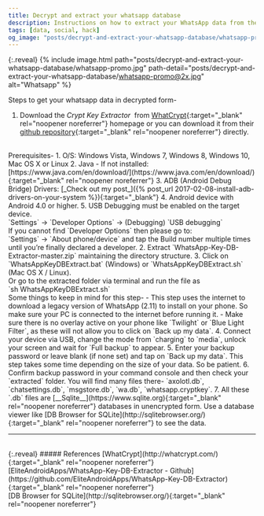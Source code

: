 ```yaml
---
title: Decrypt and extract your whatsapp database
description: Instructions on how to extract your WhatsApp data from the stored encrypted backup.
tags: [data, social, hack]
og_image: "posts/decrypt-and-extract-your-whatsapp-database/whatsapp-promo.jpg"
---
```

{:.reveal}
{% include image.html path="posts/decrypt-and-extract-your-whatsapp-database/whatsapp-promo.jpg" path-detail="posts/decrypt-and-extract-your-whatsapp-database/whatsapp-promo@2x.jpg" alt="Whatsapp" %}

Steps to get your whatsapp data in decrypted form-
<br>
1. Download the _Crypt Key Extractor_ &nbsp;from [WhatCrypt](http://whatcrypt.com/){:target="_blank" rel="noopener noreferrer"} homepage or you can download it from their [github repository](https://github.com/EliteAndroidApps/WhatsApp-Key-DB-Extractor/archive/master.zip){:target="_blank" rel="noopener noreferrer"} directly.
<br>
Prerequisites-
    1. O/S: Windows Vista, Windows 7, Windows 8, Windows 10, Mac OS X or Linux
    2. Java - If not installed: [https://www.java.com/en/download/](https://www.java.com/en/download/){:target="_blank" rel="noopener noreferrer"}
    3. ADB (Android Debug Bridge) Drivers: [_Check out my post_]({% post_url 2017-02-08-install-adb-drivers-on-your-system %}){:target="_blank"}
    4. Android device with Android 4.0 or higher.
    5. USB Debugging must be enabled on the target device. 
        <br>
        `Settings` -> `Developer Options` -> (Debugging) `USB debugging` 
        <br>
        If you cannot find `Developer Options` then please go to: 
        <br>
        `Settings` -> `About phone/device` and tap the Build number multiple times until you’re finally declared a developer.
2. Extract `WhatsApp-Key-DB-Extractor-master.zip` maintaining the directory structure.  
3. Click on `WhatsAppKeyDBExtract.bat` (Windows) or `WhatsAppKeyDBExtract.sh` (Mac OS X / Linux).
<br>Or go to the extracted folder via terminal and run the file as
<br>
`sh WhatsAppKeyDBExtract.sh`
<br>
Some things to keep in mind for this step-
    - This step uses the internet to download a legacy version of WhatsApp (2.11) to install on your phone. So make sure your PC is connected to the internet before running it.
    - Make sure there is no overlay active on your phone like `Twilight` or `Blue Light Filter`, as these will not allow you to click on `Back up my data`.
4. Connect your device via USB, change the mode from `charging` to `media`, unlock your screen and wait for `Full backup` to appear.
5. Enter your backup password or leave blank (if none set) and tap on `Back up my data`. This step takes some time depending on the size of your data. So be patient.
6. Confirm backup password in your command console and then check your `extracted` folder. You will find many files there- `axolotl.db`, `chatsettings.db`, `msgstore.db`, `wa.db`, `whatsapp.cryptkey`.
7. All these `.db` files are [__Sqlite__](https://www.sqlite.org){:target="_blank" rel="noopener noreferrer"} databases in unencrypted form. Use a database viewer like [DB Browser for SQLite](http://sqlitebrowser.org/){:target="_blank" rel="noopener noreferrer"} to see the data.



---
<br>
{:.reveal}
##### References
[WhatCrypt](http://whatcrypt.com/){:target="_blank" rel="noopener noreferrer"}
<br>
[EliteAndroidApps/WhatsApp-Key-DB-Extractor - Github](https://github.com/EliteAndroidApps/WhatsApp-Key-DB-Extractor){:target="_blank" rel="noopener noreferrer"}
<br>
[DB Browser for SQLite](http://sqlitebrowser.org/){:target="_blank" rel="noopener noreferrer"}


